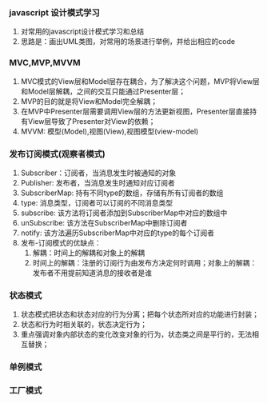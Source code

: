 ### javascript 设计模式学习
1. 对常用的javascript设计模式学习和总结
2. 思路是：画出UML类图，对常用的场景进行举例，并给出相应的code
### MVC,MVP,MVVM
1. MVC模式的View层和Model层存在耦合，为了解决这个问题，MVP将View层和Model层解耦，之间的交互只能通过Presenter层；
2. MVP的目的就是将View和Model完全解耦；
3. 在MVP中Presenter层需要调用View层的方法更新视图，Presenter层直接持有View层导致了Presenter对View的依赖；
4. MVVM: 模型(Model),视图(View),视图模型(view-model)
### 发布订阅模式(观察者模式)
1. Subscriber：订阅者，当消息发生时被通知的对象
2. Publisher: 发布者，当消息发生时通知对应订阅者
3. SubscriberMap: 持有不同type的数组，存储有所有订阅者的数组
4. type: 消息类型，订阅者可以订阅的不同消息类型
5. subscribe: 该方法将订阅者添加到SubscriberMap中对应的数组中
6. unSubscribe: 该方法在SubscriberMap中删除订阅者
7. notify: 该方法遍历SubscriberMap中对应的type的每个订阅者
8. 发布-订阅模式的优缺点：
   1. 解耦：时间上的解耦和对象上的解耦
   2. 时间上的解耦：注册的订阅行为由发布方决定何时调用；对象上的解耦：发布者不用提前知道消息的接收者是谁
### 状态模式
1. 状态模式把状态和状态对应的行为分离；把每个状态所对应的功能进行封装；
2. 状态和行为时相关联的，状态决定行为；
3. 重点强调对象内部状态的变化改变对象的行为，状态类之间是平行的，无法相互替换；
### 单例模式
### 工厂模式
